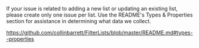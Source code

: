 If your issue is related to adding a new list or updating an existing list, please create only one issue per list. Use the README's Types & Properties section for assistance in determining what data we collect.

https://github.com/collinbarrett/FilterLists/blob/master/README.md#types--properties
